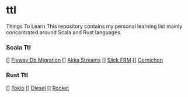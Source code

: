 # ttl
Things To Learn
This repository contains my personal learning list mainly concantrated around Scala and Rust  languages. 

### Scala Ttl
[] [Flyway Db Migration](https://github.com/flywaydb/flywaydb)
[] [Akka Streams](https://github.com/akka/akka)
[] [Slick FRM](https://github.com/slick/slick)
[] [Cornichon](https://github.com/agourlay/cornichon)


### Rust Ttl
[] [Tokio](https://github.com/tokio-rs/tokio)
[] [Diesel](https://github.com/diesel-rs/diesel)
[] [Rocket](https://github.com/SergioBenitez/rocket)

